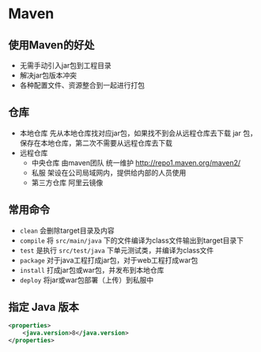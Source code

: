 # Maven

## 使用Maven的好处

- 无需手动引入jar包到工程目录
- 解决jar包版本冲突
- 各种配置文件、资源整合到一起进行打包

## 仓库

- 本地仓库  先从本地仓库找对应jar包，如果找不到会从远程仓库去下载 jar 包，保存在本地仓库，第二次不需要从远程仓库去下载
- 远程仓库 
	- 中央仓库 由maven团队 统一维护 http://repo1.maven.org/maven2/ 
	- 私服 架设在公司局域网内，提供给内部的人员使用
	- 第三方仓库 阿里云镜像

## 常用命令

- `clean` 会删除target目录及内容
- `compile` 将 `src/main/java` 下的文件编译为class文件输出到target目录下
- `test` 是执行 `src/test/java` 下单元测试类，并编译为class文件
- `package` 对于java工程打成jar包，对于web工程打成war包
- `install` 打成jar包或war包，并发布到本地仓库
- `deploy` 将jar或war包部署（上传）到私服中

## 指定 Java 版本

```xml
<properties> 
	<java.version>8</java.version>
</properties>
```

